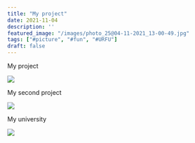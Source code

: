 ```yaml
---
title: "My project"
date: 2021-11-04
description: ''
featured_image: "/images/photo_25@04-11-2021_13-00-49.jpg"
tags: ["#picture", "#fun", "#URFU"]
draft: false
---
```


My project

![](/images/photo_25@04-11-2021_13-00-49.jpg)

My second project

![](/images/photo_26@04-11-2021_13-01-52.jpg)

My university

![](/images/photo_27@04-11-2021_13-03-21.jpg)